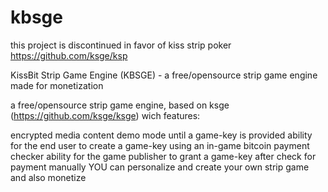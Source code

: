 # kbsge
this project is discontinued in favor of kiss strip poker
https://github.com/ksge/ksp


KissBit Strip Game Engine (KBSGE) - a free/opensource strip game engine made for monetization

a free/opensource strip game engine, based on ksge (https://github.com/ksge/ksge) wich features:

encrypted media content
demo mode until a game-key is provided
ability for the end user to create a game-key using an in-game bitcoin payment checker
ability for the game publisher to grant a game-key after check for payment manually
YOU can personalize and create your own strip game and also monetize
